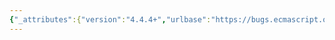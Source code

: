 ```yaml
---
{"_attributes":{"version":"4.4.4+","urlbase":"https://bugs.ecmascript.org/","maintainer":"dherman@mozilla.com"},"bug":{"bug_id":4448,"creation_ts":"2015-08-21 11:07:00 -0700","short_desc":"8.1.1.3, Table 16: Missing description for \"initialized\" and \"uninitialized\" states","delta_ts":"2015-08-21 11:07:49 -0700","product":"ECMA-262 Edition 6","component":"technical issues","version":"unspecified","rep_platform":"All","op_sys":"All","bug_status":"CONFIRMED","priority":"Normal","bug_severity":"normal","everconfirmed":true,"reporter":{"uid":"andrebargull","name":"André Bargull"},"assigned_to":{"uid":"allen","name":"Allen Wirfs-Brock"},"long_desc":[{"commentid":14608,"comment_count":0,"who":{"uid":"andrebargull","name":"André Bargull"},"bug_when":"2015-08-21 11:07:49 -0700","thetext":"8.1.1.3 Function Environment Records\nTable 16 — Additional Fields of Function Environment Records\n\nWhen [[thisBindingStatus]] was changed to track \"initialized\" and \"uninitialized\", the meaning column was not updated to explain these two states."}]}}
---
```

